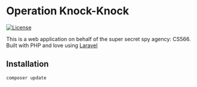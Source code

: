 # Operation Knock-Knock

[![License](https://poser.pugx.org/laravel/framework/license.svg)](https://packagist.org/packages/laravel/framework)

This is a web application on behalf of the super secret spy agency: CS566. Built with PHP and love using [Laravel](http://laravel.com)

## Installation

```composer update```
